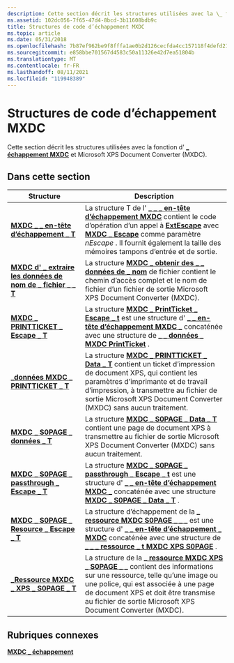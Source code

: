 ```yaml
---
description: Cette section décrit les structures utilisées avec la \_ fonction d’échappement MXDC et Microsoft XPS Document Converter (MXDC).
ms.assetid: 102dc056-7f65-47d4-8bcd-3b11608bdb9c
title: Structures de code d’échappement MXDC
ms.topic: article
ms.date: 05/31/2018
ms.openlocfilehash: 7b87ef962be9f8fffa1ae0b2d126cecfda4cc157118f4defd21360b030dc9d30
ms.sourcegitcommit: e858bbe701567d4583c50a11326e42d7ea51804b
ms.translationtype: MT
ms.contentlocale: fr-FR
ms.lasthandoff: 08/11/2021
ms.locfileid: "119948389"
---
```

# <a name="mxdc-escape-code-structures"></a>Structures de code d’échappement MXDC

Cette section décrit les structures utilisées avec la fonction d' [**\_ échappement MXDC**](mxdc-escape.md) et Microsoft XPS Document Converter (MXDC).

## <a name="in-this-section"></a>Dans cette section



| Structure                                                                              | Description                                                                                                                                                                                                                                                                          |
|----------------------------------------------------------------------------------------|--------------------------------------------------------------------------------------------------------------------------------------------------------------------------------------------------------------------------------------------------------------------------------------|
| [**MXDC \_ \_ en-tête d’échappement \_ T**](mxdcescapeheader.md)<br/>                         | La structure T de l' [**\_ \_ \_ en-tête d’échappement MXDC**](/windows/desktop/printdocs/mxdcescapeheader) contient le code d’opération d’un appel à [**ExtEscape**](/windows/desktop/api/Wingdi/nf-wingdi-extescape) avec [**MXDC \_ Escape**](mxdc-escape.md) comme paramètre *nEscape* . Il fournit également la taille des mémoires tampons d’entrée et de sortie.<br/>  |
| [**MXDC d' \_ extraire les données de nom de \_ fichier \_ \_ T**](mxdcgetfilenamedata.md)<br/>                 | La structure [**MXDC \_ obtenir des \_ \_ données de \_ nom**](/windows/desktop/printdocs/mxdcgetfilenamedata) de fichier contient le chemin d’accès complet et le nom de fichier d’un fichier de sortie Microsoft XPS Document Converter (MXDC).<br/>                                                                                                     |
| [**MXDC \_ PRINTTICKET \_ Escape \_ T**](mxdcprintticketescape.md)<br/>               | La structure [**MXDC \_ PrintTicket \_ Escape \_ t**](mxdcprintticketescape.md) est une structure d' [**\_ \_ en-tête d’échappement MXDC \_**](mxdcescapeheader.md) concaténée avec une structure de [**\_ \_ données \_ MXDC PrintTicket**](mxdcprintticketpassthrough.md) .<br/>                            |
| [**\_données MXDC \_ PRINTTICKET \_ T**](mxdcprintticketpassthrough.md)<br/>            | La structure [**MXDC \_ PRINTTICKET \_ Data \_ T**](/windows/desktop/printdocs/mxdcprintticketpassthrough) contient un ticket d’impression de document XPS, qui contient les paramètres d’imprimante et de travail d’impression, à transmettre au fichier de sortie Microsoft XPS Document Converter (MXDC) sans aucun traitement.<br/>              |
| [**MXDC \_ S0PAGE \_ données \_ T**](mxdcs0pagedata.md)<br/>                             | La structure [**MXDC \_ S0PAGE \_ Data \_ T**](/windows/desktop/printdocs/mxdcs0pagedata) contient une page de document XPS à transmettre au fichier de sortie Microsoft XPS Document Converter (MXDC) sans aucun traitement.<br/>                                                                                  |
| [**MXDC \_ S0PAGE \_ passthrough \_ Escape \_ T**](mxdcs0pagepassthroughescape.md)<br/> | La structure [**MXDC \_ S0PAGE \_ passthrough \_ Escape \_ t**](/windows/desktop/printdocs/mxdcs0pagepassthroughescape) est une structure d' [**\_ \_ en-tête d’échappement MXDC \_**](mxdcescapeheader.md) concaténée avec une structure [**MXDC \_ S0PAGE \_ Data \_ T**](mxdcs0pagedata.md) .<br/>                             |
| [**MXDC \_ S0PAGE \_ Resource \_ Escape \_ T**](mxdcs0pageresourceescape.md)<br/>       | La structure d’échappement de la [**\_ ressource MXDC S0PAGE \_ \_ \_**](/windows/desktop/printdocs/mxdcs0pageresourceescape) est une structure d' [**\_ \_ en-tête d’échappement \_ MXDC**](mxdcescapeheader.md) concaténée avec une structure de [**\_ \_ \_ ressource \_ t MXDC XPS S0PAGE**](mxdcxpss0pageresource.md) .<br/>                   |
| [**\_Ressource MXDC \_ XPS \_ S0PAGE \_ T**](mxdcxpss0pageresource.md)<br/>             | La structure de la [**\_ ressource MXDC XPS \_ S0PAGE \_ \_**](/windows/desktop/printdocs/mxdcxpss0pageresource) contient des informations sur une ressource, telle qu’une image ou une police, qui est associée à une page de document XPS et doit être transmise au fichier de sortie Microsoft XPS Document Converter (MXDC).<br/> |



 

## <a name="related-topics"></a>Rubriques connexes

<dl> <dt>

[**MXDC \_ échappement**](mxdc-escape.md)
</dt> </dl>

 

